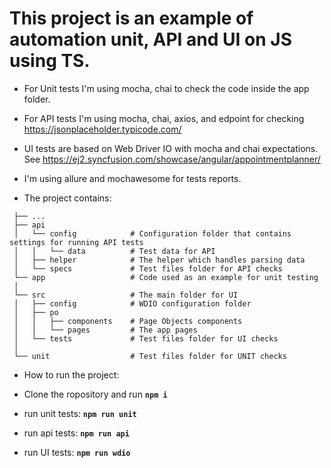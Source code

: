 # This project is an example of automation unit, API and UI on JS using TS.

+ For Unit tests I'm using mocha, chai to check the code inside the app folder.
+ For API tests I'm using mocha, chai, axios, and edpoint for checking https://jsonplaceholder.typicode.com/
+ UI tests are based on Web Driver IO with mocha and chai expectations. See https://ej2.syncfusion.com/showcase/angular/appointmentplanner/
+ I'm using allure and mochawesome for tests reports. 

+ The project contains:

```
 ├── ...
 ├── api                     
 │   └── config            # Configuration folder that contains settings for running API tests
 │   │   └── data          # Test data for API 
 │   ├── helper            # The helper which handles parsing data 
 │   └── specs             # Test files folder for API checks  
 └── app                   # Code used as an example for unit testing
 │       
 └── src                   # The main folder for UI
 │   ├── config            # WDIO configuration folder
 │   ├── po                
 │   │   ├── components    # Page Objects components      
 │   │   └── pages         # The app pages 
 │   └── tests             # Test files folder for UI checks
 │   
 └── unit                  # Test files folder for UNIT checks
```


+ How to run the project:

+ Clone the ropository and run **`npm i`**

+ run unit tests: **`npm run unit`**
+ run api tests: **`npm run api`**
+ run UI tests: **`npm run wdio`**


